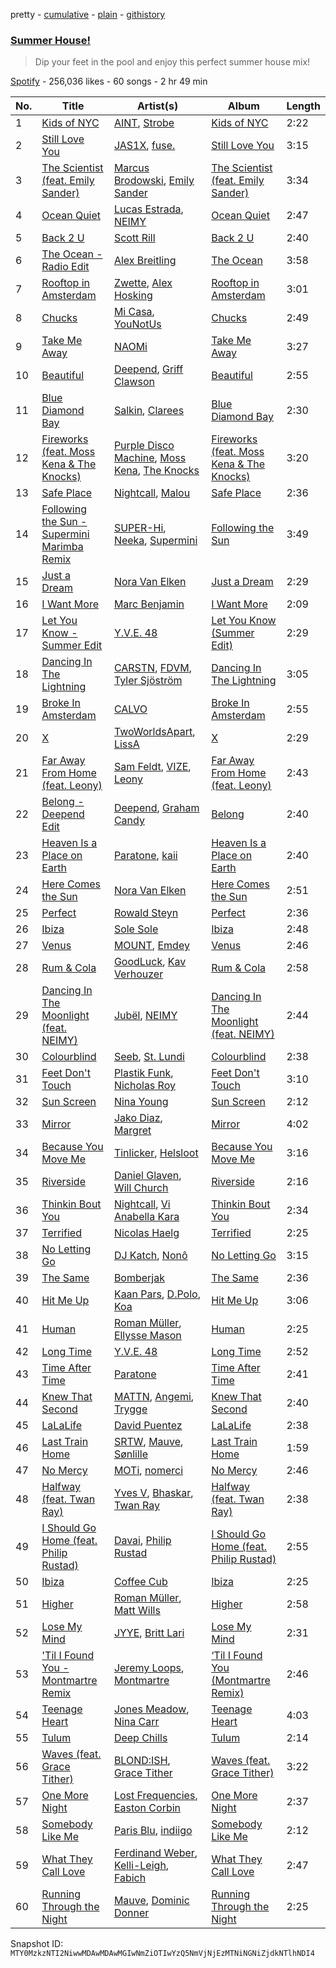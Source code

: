 pretty - [cumulative](/playlists/cumulative/37i9dQZF1DX05r4Oy3Ln97.md) - [plain](/playlists/plain/37i9dQZF1DX05r4Oy3Ln97) - [githistory](https://github.githistory.xyz/mackorone/spotify-playlist-archive/blob/main/playlists/plain/37i9dQZF1DX05r4Oy3Ln97)

### [Summer House!](https://open.spotify.com/playlist/37i9dQZF1DX05r4Oy3Ln97)

> Dip your feet in the pool and enjoy this perfect summer house mix!

[Spotify](https://open.spotify.com/user/spotify) - 256,036 likes - 60 songs - 2 hr 49 min

| No. | Title | Artist(s) | Album | Length |
|---|---|---|---|---|
| 1 | [Kids of NYC](https://open.spotify.com/track/38QPK6YAciyWdfJNEY9siA) | [AINT](https://open.spotify.com/artist/5uCTOJnOeOAjPPRr5TnICA), [Strobe](https://open.spotify.com/artist/02kU78WfHXLRT2GvnmzNaA) | [Kids of NYC](https://open.spotify.com/album/5kS8n7HngorYxQKlpOXr0d) | 2:22 |
| 2 | [Still Love You](https://open.spotify.com/track/057SolKingTw6AEgBL7q9r) | [JAS1X](https://open.spotify.com/artist/1gE67JBAV50qI94fX4nz3F), [fuse.](https://open.spotify.com/artist/7yLOR62W5h5j5Y4M8nHnAY) | [Still Love You](https://open.spotify.com/album/5Q80IrelKfhPp0z63gXfV0) | 3:15 |
| 3 | [The Scientist \(feat\. Emily Sander\)](https://open.spotify.com/track/3ArDS1f0uJjaotIuIkg2cJ) | [Marcus Brodowski](https://open.spotify.com/artist/3U5sS2ernX7nUjFZ9GSxWh), [Emily Sander](https://open.spotify.com/artist/3mysMigndcBXvVgkpa7gvc) | [The Scientist \(feat\. Emily Sander\)](https://open.spotify.com/album/3wgPs3nwytZ4mIXHuy9Z1L) | 3:34 |
| 4 | [Ocean Quiet](https://open.spotify.com/track/6zFCci00787rGrLkWDwog8) | [Lucas Estrada](https://open.spotify.com/artist/2tndYCXQneCV4jtoWRwVpz), [NEIMY](https://open.spotify.com/artist/71Dhj822M1LGpuryPIV2KO) | [Ocean Quiet](https://open.spotify.com/album/4KrSgkyrBWUG4fS3N1CgZ9) | 2:47 |
| 5 | [Back 2 U](https://open.spotify.com/track/3lrQX2YbeXOmnMvtAu30iB) | [Scott Rill](https://open.spotify.com/artist/7dNg7OLrxcWU9cVe3sQoMV) | [Back 2 U](https://open.spotify.com/album/4b9pbSew5hwaGri6KZ6ZBM) | 2:40 |
| 6 | [The Ocean \- Radio Edit](https://open.spotify.com/track/0PiALFnXJtY0oKdGVhXvrO) | [Alex Breitling](https://open.spotify.com/artist/4CBrawfeZ5WugRTqsXgwgI) | [The Ocean](https://open.spotify.com/album/4pb6StHfu2LvOpj7F6Thvz) | 3:58 |
| 7 | [Rooftop in Amsterdam](https://open.spotify.com/track/4n2YcXCH9G4TeCzAGyHWzw) | [Zwette](https://open.spotify.com/artist/6J2749jPHYhAZUq79rsNi0), [Alex Hosking](https://open.spotify.com/artist/5YCU9eHY4IYTyNa8XRFuw9) | [Rooftop in Amsterdam](https://open.spotify.com/album/6WJP5GynkcMG3RRuOxn9KI) | 3:01 |
| 8 | [Chucks](https://open.spotify.com/track/2syb6g2gf1rj50CovNjtI6) | [Mi Casa](https://open.spotify.com/artist/6c7bGIcrxaMdYSn6htbHj0), [YouNotUs](https://open.spotify.com/artist/67ghKnycRX6VM1xfqJSMlH) | [Chucks](https://open.spotify.com/album/1NtBG3u5z3xHdvl3fYFaZW) | 2:49 |
| 9 | [Take Me Away](https://open.spotify.com/track/2fYLHOOmAn4rTO6zLYx0wj) | [NAOMi](https://open.spotify.com/artist/50zLQngWFzxVRJcQHVNpwj) | [Take Me Away](https://open.spotify.com/album/3XPCkW2JqpYza3WNaJ4j1q) | 3:27 |
| 10 | [Beautiful](https://open.spotify.com/track/3yj6Hc5nO7t88CUAss0tHH) | [Deepend](https://open.spotify.com/artist/0uGApGjjFXKwUOAqYBeX7B), [Griff Clawson](https://open.spotify.com/artist/3dIbvdQQd3HXfQcRjR6lb7) | [Beautiful](https://open.spotify.com/album/1CWzpNbClW9MWEhKcprnHC) | 2:55 |
| 11 | [Blue Diamond Bay](https://open.spotify.com/track/1R6TfuAjaSonSeOLH60fP8) | [Salkin](https://open.spotify.com/artist/1kijmOgGGJuzi5nFYmoYNH), [Clarees](https://open.spotify.com/artist/5preGCl6y5PCh5UYFQSlDl) | [Blue Diamond Bay](https://open.spotify.com/album/0GyFrr9ECkKfqmlBCYFmHF) | 2:30 |
| 12 | [Fireworks \(feat\. Moss Kena & The Knocks\)](https://open.spotify.com/track/3uxsrlRldPneshvxlXVcYS) | [Purple Disco Machine](https://open.spotify.com/artist/2WBJQGf1bT1kxuoqziH5g4), [Moss Kena](https://open.spotify.com/artist/2u6jNcpusijFS6ZzuWRwMv), [The Knocks](https://open.spotify.com/artist/2x7EATekOPhFGRx3syMGEC) | [Fireworks \(feat\. Moss Kena & The Knocks\)](https://open.spotify.com/album/7oKItkOXBRe3XwGP8ZMSLj) | 3:20 |
| 13 | [Safe Place](https://open.spotify.com/track/21bYjFUl9R51NA4E42IaSg) | [Nightcall](https://open.spotify.com/artist/3xFkHylXN9yHzwCQBypRFn), [Malou](https://open.spotify.com/artist/5mU7ohKXRejACFS8eZIixp) | [Safe Place](https://open.spotify.com/album/5Uz6Pbu2G31sSdGZ0XGCNM) | 2:36 |
| 14 | [Following the Sun \- Supermini Marimba Remix](https://open.spotify.com/track/2hEHZx1TWiy8YVHGXef0Wc) | [SUPER\-Hi](https://open.spotify.com/artist/2lJ6K4PTrrweXhRiqh1CZE), [Neeka](https://open.spotify.com/artist/1JPZHb1qziDJ05n0a1OvfW), [Supermini](https://open.spotify.com/artist/0BLL6WY53tPnnVmCIy49uB) | [Following the Sun](https://open.spotify.com/album/140Jok6j3tn10bqgUqcUVG) | 3:49 |
| 15 | [Just a Dream](https://open.spotify.com/track/4yFpHBMp9ruVQmN1TgGWOL) | [Nora Van Elken](https://open.spotify.com/artist/04m3oUGzjO3EJTQidFzTgM) | [Just a Dream](https://open.spotify.com/album/7GuDH0XJmTsFJMAQ1ywTfz) | 2:29 |
| 16 | [I Want More](https://open.spotify.com/track/4ZWyj5whGZ3nNLwOtOLrMt) | [Marc Benjamin](https://open.spotify.com/artist/05KjvP5zdwtEIgEazqblZw) | [I Want More](https://open.spotify.com/album/5QbPK8Zabj8ynFuJ6IbK0r) | 2:09 |
| 17 | [Let You Know \- Summer Edit](https://open.spotify.com/track/6eFlqtmgYckrLelrV4oc9C) | [Y.V.E\. 48](https://open.spotify.com/artist/5zSWGyWE5d0PYaYrtdVwOz) | [Let You Know \(Summer Edit\)](https://open.spotify.com/album/2tYezXk2MnMVK40DqqnMKm) | 2:29 |
| 18 | [Dancing In The Lightning](https://open.spotify.com/track/5iLi0NG8WAuqunb4Chzocp) | [CARSTN](https://open.spotify.com/artist/3Wb1mXnd1hXkGwys5m54YC), [FDVM](https://open.spotify.com/artist/6J0Y4CoGMKL5RyeozHnVKl), [Tyler Sjöström](https://open.spotify.com/artist/3JRrxifzOpGOalOfGHEJNB) | [Dancing In The Lightning](https://open.spotify.com/album/4waeLd4X9r12a6yahjynsQ) | 3:05 |
| 19 | [Broke In Amsterdam](https://open.spotify.com/track/3U6ZWTjjYDtr2YMhG0fpsM) | [CALVO](https://open.spotify.com/artist/3E61SnNA9oqKP7hI0K3vZv) | [Broke In Amsterdam](https://open.spotify.com/album/06ErK82Ctp0u9czGCAyTVc) | 2:55 |
| 20 | [X](https://open.spotify.com/track/2zXz2wCmzBqt3NwMArhd82) | [TwoWorldsApart](https://open.spotify.com/artist/29CTrnvjIYocNxv66Umt5B), [LissA](https://open.spotify.com/artist/6aAestjbtEbALwyIYPg8Na) | [X](https://open.spotify.com/album/02pvKFIo0HyaDcAGzmB9Cn) | 2:29 |
| 21 | [Far Away From Home \(feat\. Leony\)](https://open.spotify.com/track/0Y9qJSwdV2LvPnFmAbNIc8) | [Sam Feldt](https://open.spotify.com/artist/20gsENnposVs2I4rQ5kvrf), [VIZE](https://open.spotify.com/artist/09agIJMxCD2k87ys9Al0f0), [Leony](https://open.spotify.com/artist/2NpPlwwDVYR5dIj0F31EcC) | [Far Away From Home \(feat\. Leony\)](https://open.spotify.com/album/5DCRPiPF8kxpfVK4emac4Z) | 2:43 |
| 22 | [Belong \- Deepend Edit](https://open.spotify.com/track/68SRPSGrGrjiQmnRWxWoMa) | [Deepend](https://open.spotify.com/artist/0uGApGjjFXKwUOAqYBeX7B), [Graham Candy](https://open.spotify.com/artist/71KlQX0q5wz5f9iytwPfou) | [Belong](https://open.spotify.com/album/5aQSWYVasZG6bAdkjvyn78) | 2:40 |
| 23 | [Heaven Is a Place on Earth](https://open.spotify.com/track/3m6vIFTjiOc6pZgTgdQpuH) | [Paratone](https://open.spotify.com/artist/0ClVe54tk9xP1FBVdFWnWi), [kaii](https://open.spotify.com/artist/30FKMLZe54ybKyWQRSp8ye) | [Heaven Is a Place on Earth](https://open.spotify.com/album/5mVMcDiv3to6jduunb9OTM) | 2:40 |
| 24 | [Here Comes the Sun](https://open.spotify.com/track/5BAgpDvIFoatAbV9Zcxaw3) | [Nora Van Elken](https://open.spotify.com/artist/04m3oUGzjO3EJTQidFzTgM) | [Here Comes the Sun](https://open.spotify.com/album/0cvdkumCKsNU3TCk4qxswm) | 2:51 |
| 25 | [Perfect](https://open.spotify.com/track/6fSwN09SuOX7nnkOXyUvH7) | [Rowald Steyn](https://open.spotify.com/artist/4IPKNc0sHqlSECkJNX7moj) | [Perfect](https://open.spotify.com/album/51prrjL16O3gMqqrZwH3Mp) | 2:36 |
| 26 | [Ibiza](https://open.spotify.com/track/61CG5urc3Viv08uJeBOPxs) | [Sole Sole](https://open.spotify.com/artist/4yXtr3OVVcpDlFomRRVM7Z) | [Ibiza](https://open.spotify.com/album/1S0e7Dxz8E9mBUAnOjIhxx) | 2:48 |
| 27 | [Venus](https://open.spotify.com/track/24BpEMuWCSCgXvdXcEVm4b) | [MOUNT](https://open.spotify.com/artist/4DMDkM0xOw9eBeCpW60ycz), [Emdey](https://open.spotify.com/artist/74p1xp9ykLc2z0r5Nl3W7J) | [Venus](https://open.spotify.com/album/1YTvOpiIjdHwBH5qFLepJZ) | 2:46 |
| 28 | [Rum & Cola](https://open.spotify.com/track/4YHhfMPAkYFiaIUcScCGnE) | [GoodLuck](https://open.spotify.com/artist/4iSv3eRHwrwQTYbRCXxmL3), [Kav Verhouzer](https://open.spotify.com/artist/1yYBD4cVxCxXQXi4QGZfSo) | [Rum & Cola](https://open.spotify.com/album/5ZLxiTR0SXyGgiapyLDCQU) | 2:58 |
| 29 | [Dancing In The Moonlight \(feat\. NEIMY\)](https://open.spotify.com/track/4GSDkZt7GcmzBWmsMcpaVO) | [Jubël](https://open.spotify.com/artist/4FcZfItjVIsfO9TynErl7X), [NEIMY](https://open.spotify.com/artist/71Dhj822M1LGpuryPIV2KO) | [Dancing In The Moonlight \(feat\. NEIMY\)](https://open.spotify.com/album/577x4v0DO2oQcymLzdAyQ8) | 2:44 |
| 30 | [Colourblind](https://open.spotify.com/track/08AK8kZVQIt5XRjgbbW4c3) | [Seeb](https://open.spotify.com/artist/5iNrZmtVMtYev5M9yoWpEq), [St\. Lundi](https://open.spotify.com/artist/3i94wxAKQqlJyiPLDmjNdH) | [Colourblind](https://open.spotify.com/album/2nX6yifTLWANuDNVK8VJ2P) | 2:38 |
| 31 | [Feet Don't Touch](https://open.spotify.com/track/4RS6sj45j3u2eVTGQ2yRrN) | [Plastik Funk](https://open.spotify.com/artist/7wmCy21VjfmbP8DznMJe8v), [Nicholas Roy](https://open.spotify.com/artist/5bBKSut3KtxJFIgxC4iS7o) | [Feet Don't Touch](https://open.spotify.com/album/5ed1ucDniCSrK1X3Dll8lA) | 3:10 |
| 32 | [Sun Screen](https://open.spotify.com/track/3noJl0ag90pcZMSUTbDt4q) | [Nina Young](https://open.spotify.com/artist/5kfKDSksVMsl63kpMZ8m2x) | [Sun Screen](https://open.spotify.com/album/3B3oVJJzRieSTbS8Q8hPut) | 2:12 |
| 33 | [Mirror](https://open.spotify.com/track/3uRAxz8ic40d9IuNe8fnsb) | [Jako Diaz](https://open.spotify.com/artist/0N5xjvZDyBf8kGuYCBJNJz), [Margret](https://open.spotify.com/artist/6tFdm9EEawUx8EUkpWQH4l) | [Mirror](https://open.spotify.com/album/0LcRgOY46NK9q6SSTldhbC) | 4:02 |
| 34 | [Because You Move Me](https://open.spotify.com/track/6ngjb2Je6gEjjVOOQpWSWG) | [Tinlicker](https://open.spotify.com/artist/5EmEZjq8eHEC6qFnT63Lza), [Helsloot](https://open.spotify.com/artist/6dC41opH96WjFwWhhAxBsS) | [Because You Move Me](https://open.spotify.com/album/2PCqp6l2SH33VkuAiFPKfS) | 3:16 |
| 35 | [Riverside](https://open.spotify.com/track/3Ui2Nnw7T9Jd9tYI3jn1vZ) | [Daniel Glaven](https://open.spotify.com/artist/2Po6PWRViaK7I9kvFiILxF), [Will Church](https://open.spotify.com/artist/3PgE5GvG5WOLQgtrRydfuC) | [Riverside](https://open.spotify.com/album/2HfqCqeD2ZWbwmSnY8wszo) | 2:16 |
| 36 | [Thinkin Bout You](https://open.spotify.com/track/61CmIx1hiRH7VRcNb5cCY8) | [Nightcall](https://open.spotify.com/artist/3xFkHylXN9yHzwCQBypRFn), [Vi Anabella Kara](https://open.spotify.com/artist/6UI6PW7WI2jz4SF5xllpgI) | [Thinkin Bout You](https://open.spotify.com/album/3OO0NdnFvAPzcVrJ9aBBF3) | 2:34 |
| 37 | [Terrified](https://open.spotify.com/track/4ypvGTFFUV8yJasEl7toew) | [Nicolas Haelg](https://open.spotify.com/artist/0nwid3SFCGyXxnllTHzHPd) | [Terrified](https://open.spotify.com/album/56LHiKifAUCoXz8v2fWWR7) | 2:25 |
| 38 | [No Letting Go](https://open.spotify.com/track/7kTdLu5ZNyEFB2aChJXv3I) | [DJ Katch](https://open.spotify.com/artist/1AAfkmCFRTSDg18GQ3itgl), [Nonô](https://open.spotify.com/artist/2izgj6WOKJsuCRCQUKOoVO) | [No Letting Go](https://open.spotify.com/album/3B8xnuYemxIakH1dmmEvt2) | 3:15 |
| 39 | [The Same](https://open.spotify.com/track/7pDwkFUYmSisnMIfniEiRT) | [Bomberjak](https://open.spotify.com/artist/6I9HpPprmcAGdLosyfDf3c) | [The Same](https://open.spotify.com/album/29t020aL0b4CRSv6P5XDUs) | 2:36 |
| 40 | [Hit Me Up](https://open.spotify.com/track/2TG5LZkJS71E4ps1MbwmZU) | [Kaan Pars](https://open.spotify.com/artist/6Cubdky3Aaaaxc3sn5C32N), [D.Polo](https://open.spotify.com/artist/4PQtlNyUdOcwWl8VGWPcKB), [Koa](https://open.spotify.com/artist/4bTth1ur0qKM60o2f5kEXU) | [Hit Me Up](https://open.spotify.com/album/0HRiQafCjGq8QXF3snhiI1) | 3:06 |
| 41 | [Human](https://open.spotify.com/track/4TpPSDtJGuD51E66sWrxmd) | [Roman Müller](https://open.spotify.com/artist/3nFw6mPGG5Uj2YS7IyaGEF), [Ellysse Mason](https://open.spotify.com/artist/1lXWojioTTf8G8tOOxP9XN) | [Human](https://open.spotify.com/album/7kvzygcfZ2c2ndMxhi92uo) | 2:25 |
| 42 | [Long Time](https://open.spotify.com/track/170xo9bLZ61vqkSRo0sMHz) | [Y.V.E\. 48](https://open.spotify.com/artist/5zSWGyWE5d0PYaYrtdVwOz) | [Long Time](https://open.spotify.com/album/5q2lU211sCj4Fc65Jo3G8W) | 2:52 |
| 43 | [Time After Time](https://open.spotify.com/track/3hEPKX4FgfYPhBjSw1Nejq) | [Paratone](https://open.spotify.com/artist/0ClVe54tk9xP1FBVdFWnWi) | [Time After Time](https://open.spotify.com/album/5UIrl1EOp7KzqxtfAiwxmZ) | 2:41 |
| 44 | [Knew That Second](https://open.spotify.com/track/0m6unz6uP458oqXaPWyIgt) | [MATTN](https://open.spotify.com/artist/1RQ3ZwCNI7KniEKIN5kkio), [Angemi](https://open.spotify.com/artist/3q5DAsSH8efMqNxjxbdpGx), [Trygge](https://open.spotify.com/artist/50fazcvxDiXlzBHusOK6gu) | [Knew That Second](https://open.spotify.com/album/79SkOcwPqz3dsNo2dKTigJ) | 2:40 |
| 45 | [LaLaLife](https://open.spotify.com/track/65wtR5L5oqoTD1FRqa5Mnp) | [David Puentez](https://open.spotify.com/artist/4gSsv9FQDyXx0GUkZYha7v) | [LaLaLife](https://open.spotify.com/album/3Y8haNQCsFIsaLPAOyYE47) | 2:38 |
| 46 | [Last Train Home](https://open.spotify.com/track/7dKYUSJXp0FWmEyon1Iwxr) | [SRTW](https://open.spotify.com/artist/7vHAcPVlEDksRsCfkez2CD), [Mauve](https://open.spotify.com/artist/4H6XYH7PhoJXhD45W93wkh), [Sønlille](https://open.spotify.com/artist/1vyEXTgG15rVyYkb9LyegZ) | [Last Train Home](https://open.spotify.com/album/3oVtkHPjBWhnPSCSOJQZ4J) | 1:59 |
| 47 | [No Mercy](https://open.spotify.com/track/2eU50HdqsZPXNBzKOdiwkV) | [MOTi](https://open.spotify.com/artist/1vo8zHmO1KzkuU9Xxh6J7W), [nomerci](https://open.spotify.com/artist/5tygsM77YMbY8WgkVKhv4R) | [No Mercy](https://open.spotify.com/album/7i1hSeAp6foMVkuzhqYibE) | 2:46 |
| 48 | [Halfway \(feat\. Twan Ray\)](https://open.spotify.com/track/1BAupWJ7hkJFJuOL0eHb45) | [Yves V](https://open.spotify.com/artist/47BEc2RoW53owMyxacXWdV), [Bhaskar](https://open.spotify.com/artist/6kT18gnkVrCz8xJQcrib7L), [Twan Ray](https://open.spotify.com/artist/2IrrH2ytG96HCP9dnM6mGr) | [Halfway \(feat\. Twan Ray\)](https://open.spotify.com/album/3Ql67TcOvEK8VOSML3UEv1) | 2:38 |
| 49 | [I Should Go Home \(feat\. Philip Rustad\)](https://open.spotify.com/track/2IH2C9uhbhvfMnUbfvdHlL) | [Davai](https://open.spotify.com/artist/0xZvYTiM5QT94j1abOm0nC), [Philip Rustad](https://open.spotify.com/artist/5U5Wgc7sVVNuUlLckaYMGr) | [I Should Go Home \(feat\. Philip Rustad\)](https://open.spotify.com/album/37Gm8Ovojuc443hvViW9mu) | 2:55 |
| 50 | [Ibiza](https://open.spotify.com/track/0FDOviIZNbcgIQ5Djypzwv) | [Coffee Cub](https://open.spotify.com/artist/0Vyyyggh3HAUVLxcD4EKLC) | [Ibiza](https://open.spotify.com/album/44O6Lmy2iJtJMNxar2nnlo) | 2:25 |
| 51 | [Higher](https://open.spotify.com/track/49AmxcPnsET8xC6vJWSsbo) | [Roman Müller](https://open.spotify.com/artist/3nFw6mPGG5Uj2YS7IyaGEF), [Matt Wills](https://open.spotify.com/artist/5tECdXibmWAxONygvS9ktT) | [Higher](https://open.spotify.com/album/4x3pCrvcEGfyminaEhY9uQ) | 2:58 |
| 52 | [Lose My Mind](https://open.spotify.com/track/2LWFPBG7hlEpMy2b2LUu5A) | [JYYE](https://open.spotify.com/artist/1KNafMiV5Y3OhOr1A5tWwb), [Britt Lari](https://open.spotify.com/artist/7ErksWhMMsmGtgT1l1e159) | [Lose My Mind](https://open.spotify.com/album/2BrxPQma5BEjt6Vd8usUS9) | 2:31 |
| 53 | ['Til I Found You \- Montmartre Remix](https://open.spotify.com/track/1W3DjILstwRfspKO8vpfZp) | [Jeremy Loops](https://open.spotify.com/artist/0Dct2Gu0qEbgGRjfaxew8g), [Montmartre](https://open.spotify.com/artist/4n3V7bHjjPqb11n7d0WAVo) | [‘Til I Found You \(Montmartre Remix\)](https://open.spotify.com/album/2gtbA1YdkxivCi36EambHn) | 2:46 |
| 54 | [Teenage Heart](https://open.spotify.com/track/5lDYTWicLTLTBoQn2WvcXD) | [Jones Meadow](https://open.spotify.com/artist/3MK71khOrqZwGpyfYzwKXR), [Nina Carr](https://open.spotify.com/artist/776UugG4CdQlYfsEUVCRqb) | [Teenage Heart](https://open.spotify.com/album/1YSEwLeE1tJKjVdlPYxPoX) | 4:03 |
| 55 | [Tulum](https://open.spotify.com/track/2ddVNzU2kTrs9VLiuurU9C) | [Deep Chills](https://open.spotify.com/artist/12rBrcOPP50qIan8ew4iTP) | [Tulum](https://open.spotify.com/album/7DumTW0espT5WuAGKnMBLp) | 2:14 |
| 56 | [Waves \(feat\. Grace Tither\)](https://open.spotify.com/track/6ymVxYG0UHqIjXmclbE1cu) | [BLOND:ISH](https://open.spotify.com/artist/6zsJjoCtL1WByG0VsuFWzR), [Grace Tither](https://open.spotify.com/artist/0W2uPY2bPqyGxEYBJUuHfa) | [Waves \(feat\. Grace Tither\)](https://open.spotify.com/album/2IYPZalD9Rc91KERQfYIaf) | 3:22 |
| 57 | [One More Night](https://open.spotify.com/track/5uIXRf0nKHHWbJ2jVGlRoU) | [Lost Frequencies](https://open.spotify.com/artist/7f5Zgnp2spUuuzKplmRkt7), [Easton Corbin](https://open.spotify.com/artist/070kGpqtESdDsLb3gdMIyx) | [One More Night](https://open.spotify.com/album/437pHGBe6cnnxyEdZrbMvo) | 2:37 |
| 58 | [Somebody Like Me](https://open.spotify.com/track/0sOsaRlnEHvmgue1Nzh3m6) | [Paris Blu](https://open.spotify.com/artist/3mYipWrjv0ksO0s9R5Zdfy), [indiigo](https://open.spotify.com/artist/7KFYyf2adbm4ElZX0ZWw4O) | [Somebody Like Me](https://open.spotify.com/album/0ywon9g2pOqEXGxKk82W1h) | 2:12 |
| 59 | [What They Call Love](https://open.spotify.com/track/3G954hH4NT5HmtGInACyi9) | [Ferdinand Weber](https://open.spotify.com/artist/5DSfdm9JanV5cqM2nzzJsN), [Kelli\-Leigh](https://open.spotify.com/artist/0m6f0nNS9GEq41eIJ288ff), [Fabich](https://open.spotify.com/artist/1mwP5J1kB8clYx0SoNL0uh) | [What They Call Love](https://open.spotify.com/album/4WddQe836sacdd1PhYZg28) | 2:47 |
| 60 | [Running Through the Night](https://open.spotify.com/track/4nrFhh3yvOyhTkQBUC3Xyd) | [Mauve](https://open.spotify.com/artist/4H6XYH7PhoJXhD45W93wkh), [Dominic Donner](https://open.spotify.com/artist/2azURZe6SsoMze6CQa4NSN) | [Running Through the Night](https://open.spotify.com/album/6qlbgRP9QPFED3KLASWYwf) | 2:25 |

Snapshot ID: `MTY0MzkzNTI2NiwwMDAwMDAwMGIwNmZiOTIwYzQ5NmVjNjEzMTNiNGNiZjdkNTlhNDI4`